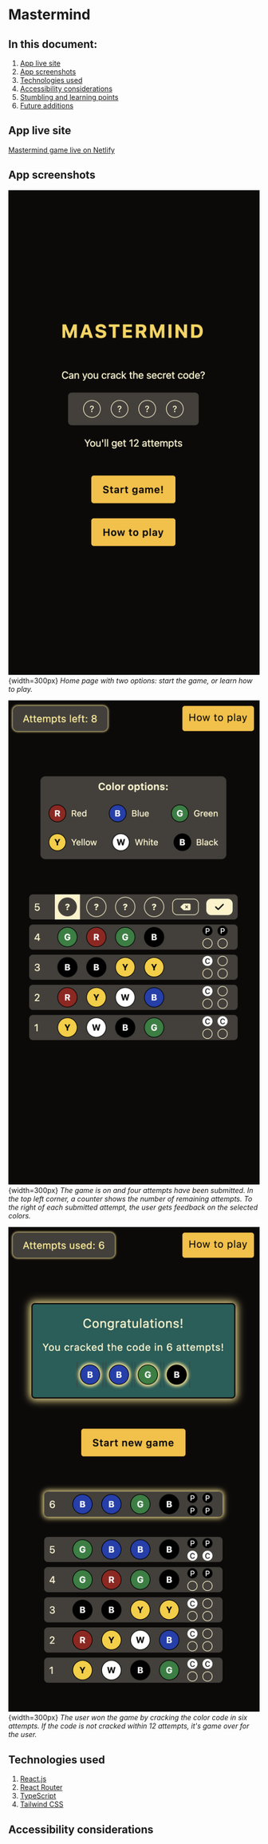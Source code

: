 # Mastermind

## In this document:
1. [App live site](#app-live-site)
2. [App screenshots](#screenshots)
3. [Technologies used](#technologies-used)
4. [Accessibility considerations](#accessibility-considerations)
5. [Stumbling and learning points](#stumbling-and-learning-points)
6. [Future additions](#future-additions)

## App live site
[Mastermind game live on Netlify](https://mastermind-v2-ajo-b.netlify.app/)

## App screenshots
![Mastermind home page](/src/assets/mastermind-start.png){width=300px}
*Home page with two options: start the game, or learn how to play.*

![Mastermind game on. Four attempts have been submitted.](/src/assets/mastermind-gameon.png){width=300px}
*The game is on and four attempts have been submitted. In the top left corner, a counter shows the number of remaining attempts. To the right of each submitted attempt, the user gets feedback on the selected colors.*

![Mastermind game won. The user is congratulated for cracking the code in six attempts.](/src/assets/mastermind-gamewon.png){width=300px}
*The user won the game by cracking the color code in six attempts. If the code is not cracked within 12 attempts, it's game over for the user.*

## Technologies used
1. [React.js](https://react.dev/)
2. [React Router](https://reactrouter.com/)
3. [TypeScript](https://www.typescriptlang.org/)
4. [Tailwind CSS](https://v2.tailwindcss.com/)

## Accessibility considerations


